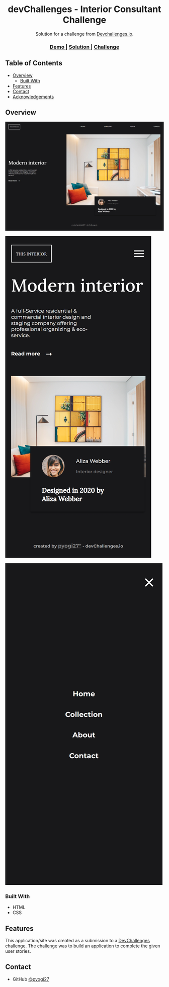 <!-- Please update value in the {}  -->

<h1 align="center">devChallenges - Interior Consultant Challenge</h1>

<div align="center">
   Solution for a challenge from  <a href="http://devchallenges.io" target="_blank">Devchallenges.io</a>.
</div>

<div align="center">
  <h3>
    <a href="https://pyogi27.github.io/devChallenges-Interior-Consultant/">
      Demo
    </a>
    <span> | </span>
    <a href="https://devchallenges.io/solutions/xpy5aecZPv8PCpSqrmjA">
      Solution
    </a>
    <span> | </span>
    <a href="https://devchallenges.io/challenges/wBunSb7FPrIepJZAg0sY">
      Challenge
    </a>
  </h3>
</div>

<!-- TABLE OF CONTENTS -->

## Table of Contents

- [Overview](#overview)
  - [Built With](#built-with)
- [Features](#features)
- [Contact](#contact)
- [Acknowledgements](#acknowledgements)

<!-- OVERVIEW -->

## Overview

![](https://github.com/pyogi27/pyogi27.github.io/blob/main/devChallenges-Interior-Consultant/resources/Screenshot-full-screen.jpeg)

![](https://github.com/pyogi27/pyogi27.github.io/blob/main/devChallenges-Interior-Consultant/resources/Screenshot-responsive.jpeg)

![](https://github.com/pyogi27/pyogi27.github.io/blob/main/devChallenges-Interior-Consultant/resources/Screenshot-Nav.jpeg)

### Built With

- HTML
- CSS

## Features


This application/site was created as a submission to a [DevChallenges](https://devchallenges.io/challenges) challenge. The [challenge](https://devchallenges.io/challenges/wBunSb7FPrIepJZAg0sY) was to build an application to complete the given user stories.


## Contact

- GitHub [@pyogi27](https://github.com/pyogi27)
